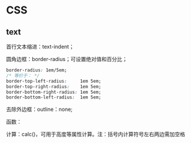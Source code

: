 # CSS

## text

首行文本缩进：text-indent；

圆角边框：border-radius；可设置绝对值和百分比；

```css
border-radius: 1em/5em;
/* 等价于： */
border-top-left-radius:     1em 5em;
border-top-right-radius:    1em 5em;
border-bottom-right-radius: 1em 5em;
border-bottom-left-radius:  1em 5em;
```

去除外边框：outline：none;



函数：

计算：calc()，可用于高度等属性计算。注：括号内计算符号左右两边需加空格